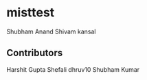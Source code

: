 # misttest
Shubham Anand
Shivam kansal
## Contributors
Harshit Gupta
Shefali 
dhruv10 
Shubham Kumar